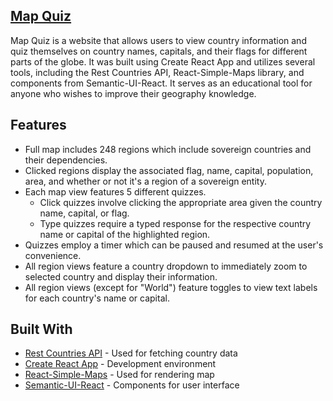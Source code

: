
## [Map Quiz](https://objective-ramanujan-b71cd2.netlify.com/)

Map Quiz is a website that allows users to view country information and quiz themselves on country names, capitals, and their flags for different parts of the globe. It was built using Create React App and utilizes several tools, including the Rest Countries API, React-Simple-Maps library, and components from Semantic-UI-React. It serves as an educational tool for anyone who wishes to improve their geography knowledge.

## Features

- Full map includes 248 regions which include sovereign countries and their dependencies.
- Clicked regions display the associated flag, name, capital, population, area, and whether or not it's a region of a sovereign entity.
- Each map view features 5 different quizzes.
  - Click quizzes involve clicking the appropriate area given the country name, capital, or flag.
  - Type quizzes require a typed response for the respective country name or capital of the highlighted region.
- Quizzes employ a timer which can be paused and resumed at the user's convenience.
- All region views feature a country dropdown to immediately zoom to selected country and display their information.
- All region views (except for "World") feature toggles to view text labels for each country's name or capital.

## Built With

- [Rest Countries API](https://restcountries.eu/) - Used for fetching country data
- [Create React App](https://github.com/facebook/create-react-app) - Development environment
- [React-Simple-Maps](https://github.com/zcreativelabs/react-simple-maps/) - Used for rendering map
- [Semantic-UI-React](https://react.semantic-ui.com/) - Components for user interface
